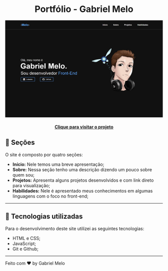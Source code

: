 <h1 align="center">
  Portfólio - Gabriel Melo
</h1>

![Resultado final do projeto](.github/Portfolio.PNG)

<h4 align="center"><a href="https://gabrielmelo29.github.io/Portfolio_Gabriel_Melo">Clique para visitar o projeto</a></h4>

## 📌 Seções

O site é composto por quatro seções:

- **Início:** Nele temos uma breve apresentação;
- **Sobre:** Nessa seção tenho uma descrição dizendo um pouco sobre quem sou;
- **Projetos:** Apresenta alguns projetos desenvolvidos e com link direto para visualização;
- **Habilidades:** Nele é apresentado meus conhecimentos em algumas linguagens com o foco no front-end;

---

## 🚀 Tecnologias utilizadas

Para o desenvolvimento deste site utilizei as seguintes tecnologias:

- HTML e CSS;
- JavaScript;
- Git e Github;

---

Feito com ♥ by Gabriel Melo